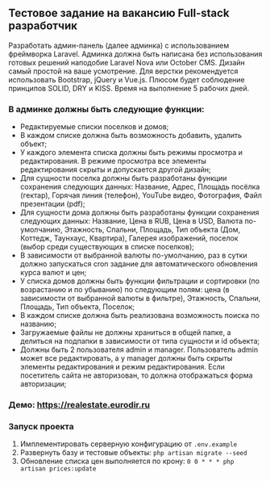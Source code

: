 ## Тестовое задание на вакансию Full-stack разработчик

Разработать админ-панель (далее админка) с использованием фреймворка Laravel. Админка должна быть написана без использования готовых решений наподобие Laravel Nova или October CMS. Дизайн самый простой на ваше усмотрение. Для верстки рекомендуется использовать Bootstrap, jQuery и Vue.js. Плюсом будет соблюдение принципов SOLID, DRY и KISS. Время на выполнение 5 рабочих дней.

### В админке должны быть следующие функции:
- Редактируемые списки поселков и домов;
- В каждом списке должна быть возможность добавить, удалить объект;
- У каждого элемента списка должны быть режимы просмотра и редактирования. В режиме просмотра все элементы редактирования скрыты и допускается другой дизайн;
- Для сущности поселка должны быть разработаны функции сохранения следующих данных: Название, Адрес, Площадь посёлка (гектар), Горячая линия (телефон), YouTube видео, Фотография, Файл презентации (pdf);
- Для сущности дома должны быть разработаны функции сохранения следующих данных: Название, Цена в RUB, Цена в USD, Валюта по-умолчанию,  Этажность, Спальни, Площадь, Тип объекта (Дом, Коттедж, Таунхаус, Квартира), Галерея изображений, поселок (выбор среди существующих в списке поселков);
- В зависимости от выбранной валюты по-умолчанию, раз в сутки должно запускаться cron задание для автоматического обновления курса валют и цен;
- У списка домов должны быть функции фильтрации и сортировки (по возрастанию и по убыванию) по следующим полям: цена (в зависимости от выбранной валюты в фильтре), Этажность, Спальни, Площадь, Тип объекта, Поселок;
- В каждом списке должна быть реализована возможность поиска по названию;
- Загружаемые файлы не должны храниться в общей папке, а делиться на подпапки в зависимости от типа сущности и id объекта;
- Должны быть 2 пользователя admin и manager. Пользователь admin может все редактировать, а у manager должны быть скрыты элементы редактирования и режим редактирования. Если посетитель сайта не авторизован, то должна отображаться форма авторизации;

### Демо: https://realestate.eurodir.ru

### Запуск проекта
1) Имплементировать серверную конфигурацию от `.env.example`
2) Развернуть базу и тестовые объекты: `php artisan migrate --seed`
3) Обновление списка цен выполняется по крону: `0 0 * * * php artisan prices:update`
